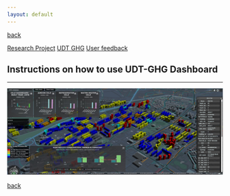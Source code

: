 ```yaml
---
layout: default
---
```

[back](./)

[Research Project](./another-page.html)
[UDT GHG](./app-page.html)
[User feedback](./feedback-page.html)

## Instructions on how to use UDT-GHG Dashboard

* * *

[![Watch the video](./assets/images/dashbord.jpg)](./assets/images/dashboard.mp4)

[back](./)
